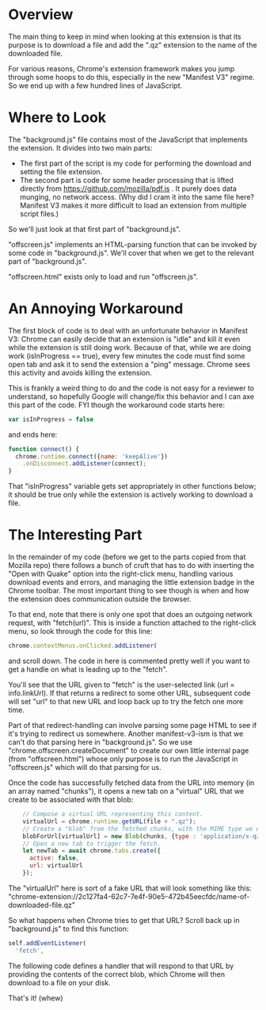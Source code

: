 # Overview

The main thing to keep in mind when looking at this extension is that its purpose is to download a file and add the ".qz" extension to the name of the downloaded file.

For various reasons, Chrome's extension framework makes you jump through some hoops to do this, especially in the new "Manifest V3" regime. So we end up with a few hundred lines of JavaScript.

# Where to Look

The "background.js" file contains most of the JavaScript that implements the extension. It divides into two main parts:

* The first part of the script is my code for performing the download and setting the file extension.
* The second part is code for some header processing that is lifted directly from https://github.com/mozilla/pdf.js . It purely does data munging, no network access. (Why did I cram it into the same file here? Manifest V3 makes it more difficult to load an extension from multiple script files.)

So we'll just look at that first part of "background.js".

"offscreen.js" implements an HTML-parsing function that can be invoked by some code in "background.js". We'll cover that when we get to the relevant part of "background.js".

"offscreen.html" exists only to load and run "offscreen.js".

# An Annoying Workaround

The first block of code is to deal with an unfortunate behavior in Manifest V3: Chrome can easily decide that an extension is "idle" and kill it even while the extension is still doing work. Because of that, while we are doing work (isInProgress == true), every few minutes the code must find some open tab and ask it to send the extension a "ping" message. Chrome sees this activity and avoids killing the extension.

This is frankly a weird thing to do and the code is not easy for a reviewer to understand, so hopefully Google will change/fix this behavior and I can axe this part of the code. FYI though the workaround code starts here:
```javascript
var isInProgress = false
```
and ends here:
```javascript
function connect() {
  chrome.runtime.connect({name: 'keepAlive'})
    .onDisconnect.addListener(connect);
}
```
That "isInProgress" variable gets set appropriately in other functions below; it should be true only while the extension is actively working to download a file.

# The Interesting Part

In the remainder of my code (before we get to the parts copied from that Mozilla repo) there follows a bunch of cruft that has to do with inserting the "Open with Quake" option into the right-click menu, handling various download events and errors, and managing the little extension badge in the Chrome toolbar. The most important thing to see though is when and how the extension does communication outside the browser.

To that end, note that there is only one spot that does an outgoing network request, with "fetch(url)". This is inside a function attached to the right-click menu, so look through the code for this line:
```javascript
chrome.contextMenus.onClicked.addListener(
```
and scroll down. The code in here is commented pretty well if you want to get a handle on what is leading up to the "fetch".

You'll see that the URL given to "fetch" is the user-selected link (url = info.linkUrl). If that returns a redirect to some other URL, subsequent code will set "url" to that new URL and loop back up to try the fetch one more time.

Part of that redirect-handling can involve parsing some page HTML to see if it's trying to redirect us somewhere. Another manifest-v3-ism is that we can't do that parsing here in "background.js". So we use "chrome.offscreen.createDocument" to create our own little internal page (from "offscreen.html") whose only purpose is to run the JavaScript in "offscreen.js" which will do that parsing for us.

Once the code has successfully fetched data from the URL into memory (in an array named "chunks"), it opens a new tab on a "virtual" URL that we create to be associated with that blob:
```javascript
    // Compose a virtual URL representing this content.
    virtualUrl = chrome.runtime.getURL(file + ".qz");
    // Create a "blob" from the fetched chunks, with the MIME type we want.
    blobForUrl[virtualUrl] = new Blob(chunks, {type : 'application/x-qz'});
    // Open a new tab to trigger the fetch.
    let newTab = await chrome.tabs.create({
      active: false,
      url: virtualUrl
    });
```
The "virtualUrl" here is sort of a fake URL that will look something like this: "chrome-extension://2c127fa4-62c7-7e4f-90e5-472b45eecfdc/name-of-downloaded-file.qz"

So what happens when Chrome tries to get that URL? Scroll back up in "background.js" to find this function:
```javascript
self.addEventListener(
  'fetch',
```
The following code defines a handler that will respond to that URL by providing the contents of the correct blob, which Chrome will then download to a file on your disk.

That's it! (whew)